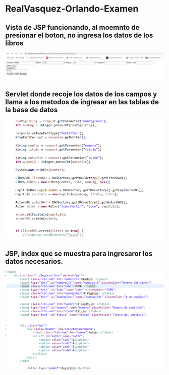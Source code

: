# RealVasquez-Orlando-Examen

## Vista de JSP funcionando, al moemnto de presionar el boton, no ingresa los datos de los libros

![](img/1.png)


## Servlet donde recoje los datos de los campos y llama a los metodos de ingresar en las tablas de la base de datos

![](img/2.png)


## JSP, index que se muestra para ingresaror los datos necesarios.
![](img/3.png)
